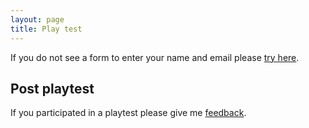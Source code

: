 ```yaml
---
layout: page
title: Play test
---
```


<!-- MailerLite Universal -->
<script>
    (function(w,d,e,u,f,l,n){w[f]=w[f]||function(){(w[f].q=w[f].q||[])
    .push(arguments);},l=d.createElement(e),l.async=1,l.src=u,
    n=d.getElementsByTagName(e)[0],n.parentNode.insertBefore(l,n);})
    (window,document,'script','https://assets.mailerlite.com/js/universal.js','ml');
    ml('account', '545782');
</script>
<!-- End MailerLite Universal -->

<div class="ml-embedded" data-form="vqZXUV"></div>

If you do not see a form to enter your name and email please [try here](https://dashboard.mailerlite.com/forms/545782/99298147153479157/share).

## Post playtest

If you participated in a playtest please give me [feedback](https://forms.gle/u7k4qXirrengKNQN6).
